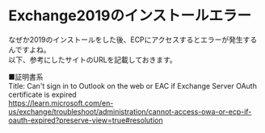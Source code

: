 # Exchange2019のインストールエラー
なぜか2019のインストールをした後、ECPにアクセスするとエラーが発生するんですよね。   
以下、参考にしたサイトのURLを記載しておきます。   

■証明書系   
Title: Can't sign in to Outlook on the web or EAC if Exchange Server OAuth certificate is expired   
https://learn.microsoft.com/en-us/exchange/troubleshoot/administration/cannot-access-owa-or-ecp-if-oauth-expired?preserve-view=true#resolution

